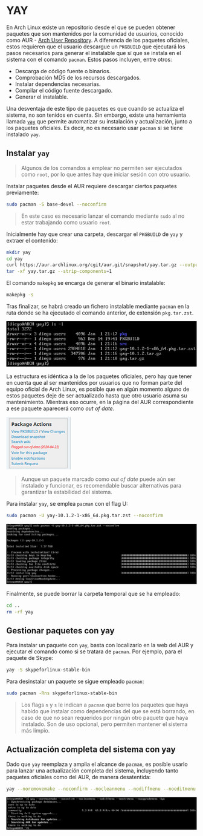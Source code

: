 # YAY

En Arch Linux existe un repositorio desde el que se pueden obtener paquetes que son mantenidos por la comunidad de usuarios, conocido como AUR - [Arch User Repository](https://aur.archlinux.org/). A diferencia de los paquetes oficiales, estos requieren que el usuario descargue un `PKGBUILD` que ejecutará los pasos necesarios para generar el instalable que sí que se instala en el sistema con el comando `pacman`. Estos pasos incluyen, entre otros:

* Descarga de código fuente o binarios.
* Comprobación MD5 de los recursos descargados.
* Instalar dependencias necesarias.
* Compilar el código fuente descargado.
* Generar el instalable.

Una desventaja de este tipo de paquetes es que cuando se actualiza el sistema, no son tenidos en cuenta. Sin embargo, existe una herramienta llamada [`yay`](https://aur.archlinux.org/packages/yay) que permite automatizar su instalación y actualización, junto a los paquetes oficiales. Es decir, no es necesario usar `pacman` si se tiene instalado `yay`.

## Instalar `yay`

>Algunos de los comandos a emplear no permiten ser ejecutados como `root`, por lo que antes hay que iniciar sesión con otro usuario.

Instalar paquetes desde el AUR requiere descargar ciertos paquetes previamente:

```bash
sudo pacman -S base-devel --noconfirm
```

>En este caso es necesario lanzar el comando mediante `sudo` al no estar trabajando como usuario `root`.

Inicialmente hay que crear una carpeta, descargar el `PKGBUILD` de `yay` y extraer el contenido:

```bash
mkdir yay
cd yay
curl https://aur.archlinux.org/cgit/aur.git/snapshot/yay.tar.gz --output yay.tar.gz
tar -xf yay.tar.gz --strip-components=1
```

El comando `makepkg` se encarga de generar el binario instalable:

```bash
makepkg -s
```

Tras finalizar, se habrá creado un fichero instalable mediante `pacman` en la ruta donde se ha ejecutado el comando anterior, de extensión `pkg.tar.zst`.

![Ficheros generados por el comando makepkg](../images/makepkg.png)

La estructura es idéntica a la de los paquetes oficiales, pero hay que tener en cuenta que al ser mantenidos por usuarios que no forman parte del equipo oficial de Arch Linux, es posible que en algún momento alguno de estos paquetes deje de ser actualizado hasta que otro usuario asuma su mantenimiento. Mientras eso ocurre, en la página del AUR correspondiente a ese paquete aparecerá como *out of date*.

![Paquete del AUR marcado como 'out of date'](../images/out-of-date.png)

>Aunque un paquete marcado como *out of date* puede aún ser instalado y funcionar, es recomendable buscar alternativas para garantizar la estabilidad del sistema.

Para instalar `yay`, se emplea `pacman` con el flag U:

```bash
sudo pacman -U yay-10.1.2-1-x86_64.pkg.tar.zst --noconfirm
```

![Instalación del paquete yay](../images/yay-install.png)

Finalmente, se puede borrar la carpeta temporal que se ha empleado:

```bash
cd ..
rm -rf yay
```

## Gestionar paquetes con yay

Para instalar un paquete con `yay`, basta con localizarlo en la web del AUR y ejecutar el comando como si se tratara de `pacman`. Por ejemplo, para el paquete de Skype:

```bash
yay -S skypeforlinux-stable-bin
```

Para desinstalar un paquete se sigue empleado `pacman`:

```bash
sudo pacman -Rns skypeforlinux-stable-bin
```

>Los flags `n` y `s` le indican a `pacman` que borre los paquetes que haya habido que instalar como dependencias del que se está borrando, en caso de que no sean requeridos por ningún otro paquete que haya instalado. Son de uso opcional, pero permiten mantener el sistema más limpio.

## Actualización completa del sistema con yay

Dado que `yay` reemplaza y amplia el alcance de `pacman`, es posible usarlo para lanzar una actualización completa del sistema, incluyendo tanto paquetes oficiales como del AUR, de manera desatentida:

```bash
yay --noremovemake --noconfirm --nocleanmenu --nodiffmenu --noeditmenu --noupgrademenu -Syu
```

![Actualización completa y desatendida del sistema usando yay](../images/yay-upgrade.png)
